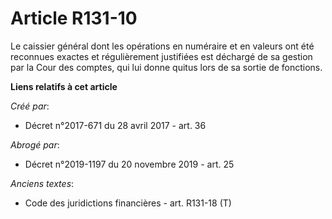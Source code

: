 # Article R131-10

Le caissier général dont les opérations en numéraire et en valeurs ont été reconnues exactes et régulièrement justifiées est
déchargé de sa gestion par la Cour des comptes, qui lui donne quitus lors de sa sortie de fonctions.

**Liens relatifs à cet article**

_Créé par_:

  - Décret n°2017-671 du 28 avril 2017 - art. 36

_Abrogé par_:

  - Décret n°2019-1197 du 20 novembre 2019 - art. 25

_Anciens textes_:

  - Code des juridictions financières - art. R131-18 (T)
